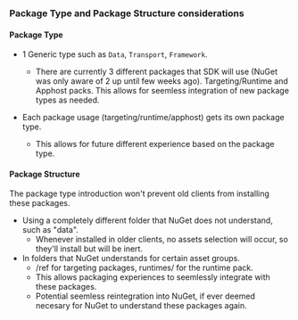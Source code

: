 
### Package Type and Package Structure considerations

#### Package Type 

* 1 Generic type such as `Data`, `Transport`, `Framework`.
    * There are currently 3 different packages that SDK will use (NuGet was only aware of 2 up until few weeks ago). Targeting/Runtime and Apphost packs. This allows for seemless integration of new package types as needed.

* Each package usage (targeting/runtime/apphost) gets its own package type. 
    * This allows for future different experience based on the package type. 

#### Package Structure

The package type introduction won't prevent old clients from installing these packages.

* Using a completely different folder that NuGet does not understand, such as "data". 
    * Whenever installed in older clients, no assets selection will occur, so they'll install but will be inert. 
* In folders that NuGet understands for certain asset groups. 
    * /ref for targeting packages, runtimes/ for the runtime pack. 
    * This allows packaging experiences to seemlessly integrate with these packages.
    * Potential seemless reintegration into NuGet, if ever deemed necesary for NuGet to understand these packages again. 